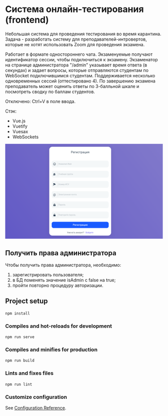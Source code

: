 # Система онлайн-тестирования (frontend)
Небольшая система для проведения тестирования во время карантина. Задача - разработать систему для преподавателей-интровертов, которые не хотят использовать Zoom для проведения экзамена.

Работает в формате одностороннего чата. Экзаменуемые получают идентификатор сессии, чтобы подключиться к экзамену. Экзаменатор на странице администратора "/admin" указывает время ответа (в секундах) и задает вопросы, которые отправляются студентам по WebSocket подключившимся студентам. Поддерживается несколько одновременных сессий (оттестировано 4). По завершению экзамена преподаватель может оценить ответы по 3-балльной шкале и посмотреть сводку по баллам студентов.

Отключено: Ctrl+V в поле ввода.

Стэк:
 - Vue.js
 - Vuetify
 - Vuesax
 - WebSockets

![Регистрация](https://raw.githubusercontent.com/alialek/online-proctor/master/0.png)


## Получить права администратора
Чтобы получить права администратора, необходимо:
  1. зарегистрировать пользователя;
  2. в БД поменять значение isAdmin с false на true;
  3. пройти повторно процедуру авторизации.


## Project setup
```
npm install
```

### Compiles and hot-reloads for development
```
npm run serve
```

### Compiles and minifies for production
```
npm run build
```

### Lints and fixes files
```
npm run lint
```

### Customize configuration
See [Configuration Reference](https://cli.vuejs.org/config/).

